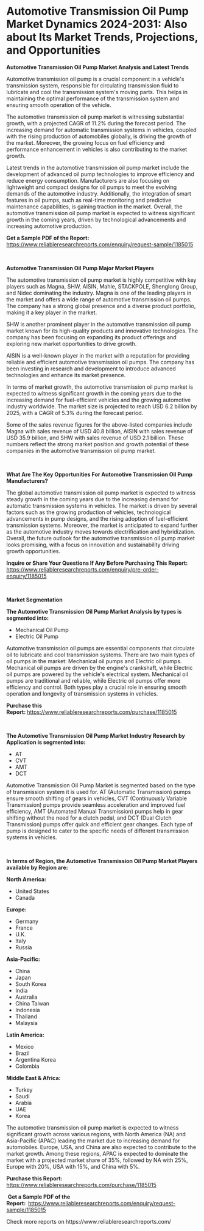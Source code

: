 <p><h1>Automotive Transmission Oil Pump Market Dynamics 2024-2031: Also about Its Market Trends, Projections, and Opportunities</h1></p><p><strong>Automotive Transmission Oil Pump Market Analysis and Latest Trends</strong></p>
<p><p>Automotive transmission oil pump is a crucial component in a vehicle's transmission system, responsible for circulating transmission fluid to lubricate and cool the transmission system's moving parts. This helps in maintaining the optimal performance of the transmission system and ensuring smooth operation of the vehicle.</p><p>The automotive transmission oil pump market is witnessing substantial growth, with a projected CAGR of 11.2% during the forecast period. The increasing demand for automatic transmission systems in vehicles, coupled with the rising production of automobiles globally, is driving the growth of the market. Moreover, the growing focus on fuel efficiency and performance enhancement in vehicles is also contributing to the market growth.</p><p>Latest trends in the automotive transmission oil pump market include the development of advanced oil pump technologies to improve efficiency and reduce energy consumption. Manufacturers are also focusing on lightweight and compact designs for oil pumps to meet the evolving demands of the automotive industry. Additionally, the integration of smart features in oil pumps, such as real-time monitoring and predictive maintenance capabilities, is gaining traction in the market. Overall, the automotive transmission oil pump market is expected to witness significant growth in the coming years, driven by technological advancements and increasing automotive production.</p></p>
<p><strong>Get a Sample PDF of the Report:&nbsp;</strong> <a href="https://www.reliableresearchreports.com/enquiry/request-sample/1185015">https://www.reliableresearchreports.com/enquiry/request-sample/1185015</a></p>
<p>&nbsp;</p>
<p><strong>Automotive Transmission Oil Pump Major Market Players</strong></p>
<p><p>The automotive transmission oil pump market is highly competitive with key players such as Magna, SHW, AISIN, Mahle, STACKPOLE, Shenglong Group, and Nidec dominating the industry. Magna is one of the leading players in the market and offers a wide range of automotive transmission oil pumps. The company has a strong global presence and a diverse product portfolio, making it a key player in the market.</p><p>SHW is another prominent player in the automotive transmission oil pump market known for its high-quality products and innovative technologies. The company has been focusing on expanding its product offerings and exploring new market opportunities to drive growth.</p><p>AISIN is a well-known player in the market with a reputation for providing reliable and efficient automotive transmission oil pumps. The company has been investing in research and development to introduce advanced technologies and enhance its market presence.</p><p>In terms of market growth, the automotive transmission oil pump market is expected to witness significant growth in the coming years due to the increasing demand for fuel-efficient vehicles and the growing automotive industry worldwide. The market size is projected to reach USD 6.2 billion by 2025, with a CAGR of 5.3% during the forecast period.</p><p>Some of the sales revenue figures for the above-listed companies include Magna with sales revenue of USD 40.8 billion, AISIN with sales revenue of USD 35.9 billion, and SHW with sales revenue of USD 2.1 billion. These numbers reflect the strong market position and growth potential of these companies in the automotive transmission oil pump market.</p></p>
<p>&nbsp;</p>
<p><strong>What Are The Key Opportunities For Automotive Transmission Oil Pump Manufacturers?</strong></p>
<p><p>The global automotive transmission oil pump market is expected to witness steady growth in the coming years due to the increasing demand for automatic transmission systems in vehicles. The market is driven by several factors such as the growing production of vehicles, technological advancements in pump designs, and the rising adoption of fuel-efficient transmission systems. Moreover, the market is anticipated to expand further as the automotive industry moves towards electrification and hybridization. Overall, the future outlook for the automotive transmission oil pump market looks promising, with a focus on innovation and sustainability driving growth opportunities.</p></p>
<p><strong>Inquire or Share Your Questions If Any Before Purchasing This Report:</strong> <a href="https://www.reliableresearchreports.com/enquiry/pre-order-enquiry/1185015">https://www.reliableresearchreports.com/enquiry/pre-order-enquiry/1185015</a></p>
<p>&nbsp;</p>
<p><strong>Market Segmentation</strong></p>
<p><strong>The Automotive Transmission Oil Pump Market Analysis by types is segmented into:</strong></p>
<p><ul><li>Mechanical Oil Pump</li><li>Electric Oil Pump</li></ul></p>
<p><p>Automotive transmission oil pumps are essential components that circulate oil to lubricate and cool transmission systems. There are two main types of oil pumps in the market: Mechanical oil pumps and Electric oil pumps. Mechanical oil pumps are driven by the engine's crankshaft, while Electric oil pumps are powered by the vehicle's electrical system. Mechanical oil pumps are traditional and reliable, while Electric oil pumps offer more efficiency and control. Both types play a crucial role in ensuring smooth operation and longevity of transmission systems in vehicles.</p></p>
<p><strong>Purchase this Report:&nbsp;</strong><a href="https://www.reliableresearchreports.com/purchase/1185015">https://www.reliableresearchreports.com/purchase/1185015</a></p>
<p>&nbsp;</p>
<p><strong>The Automotive Transmission Oil Pump Market Industry Research by Application is segmented into:</strong></p>
<p><ul><li>AT</li><li>CVT</li><li>AMT</li><li>DCT</li></ul></p>
<p><p>Automotive Transmission Oil Pump Market is segmented based on the type of transmission system it is used for. AT (Automatic Transmission) pumps ensure smooth shifting of gears in vehicles, CVT (Continuously Variable Transmission) pumps provide seamless acceleration and improved fuel efficiency, AMT (Automated Manual Transmission) pumps help in gear shifting without the need for a clutch pedal, and DCT (Dual Clutch Transmission) pumps offer quick and efficient gear changes. Each type of pump is designed to cater to the specific needs of different transmission systems in vehicles.</p></p>
<p>&nbsp;</p>
<p><strong>In terms of Region, the Automotive Transmission Oil Pump Market Players available by Region are:</strong></p>
<p>
    <p> <strong> North America: </strong>
        <ul>
            <li>United States</li>
            <li>Canada</li>
        </ul>
        </p> 
    <p> <strong> Europe: </strong>
        <ul>
            <li>Germany</li>
            <li>France</li>
            <li>U.K.</li>
            <li>Italy</li>
            <li>Russia</li>
        </ul>
        </p> 
    <p> <strong> Asia-Pacific: </strong>
        <ul>
            <li>China</li>
            <li>Japan</li>
            <li>South Korea</li>
            <li>India</li>
            <li>Australia</li>
            <li>China Taiwan</li>
            <li>Indonesia</li>
            <li>Thailand</li>
            <li>Malaysia</li>
        </ul>
        </p> 
    <p> <strong> Latin America: </strong>
        <ul>
            <li>Mexico</li>
            <li>Brazil</li>
            <li>Argentina Korea</li>
            <li>Colombia</li>
        </ul>
        </p> 
    <p> <strong> Middle East & Africa: </strong>
        <ul>
            <li>Turkey</li>
            <li>Saudi</li>
            <li>Arabia</li>
            <li>UAE</li>
            <li>Korea</li>
        </ul>
    </p>
    </p>
<p><p>The automotive transmission oil pump market is expected to witness significant growth across various regions, with North America (NA) and Asia-Pacific (APAC) leading the market due to increasing demand for automobiles. Europe, USA, and China are also expected to contribute to the market growth. Among these regions, APAC is expected to dominate the market with a projected market share of 35%, followed by NA with 25%, Europe with 20%, USA with 15%, and China with 5%.</p></p>
<p><strong>Purchase this Report: </strong><a href="https://www.reliableresearchreports.com/purchase/1185015">https://www.reliableresearchreports.com/purchase/1185015</a></p>
<p>&nbsp;<strong>Get a Sample PDF of the Report:&nbsp;&nbsp;</strong><a href="https://www.reliableresearchreports.com/enquiry/request-sample/1185015">https://www.reliableresearchreports.com/enquiry/request-sample/1185015</a></p>
<p><strong></strong></p>
<p>Check more reports on https://www.reliableresearchreports.com/</p>